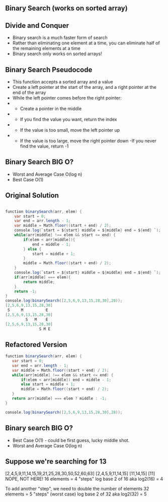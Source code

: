 ## Binary Search (works on sorted array)
## Divide and Conquer
- Binary search is a much faster form of search
- Rather than eliminating one element at a time, you can eliminate half of the remaining elements at a time
- Binary search only works on sorted arrays!

## Binary Search Pseudocode
- This function accepts a sorted array and a value
- Create a left pointer at the start of the array, and a right pointer at the end of the array
- While the left pointer comes before the right pointer:
- - Create a pointer in the middle
- - If you find the value you want, return the index
- - If the value is too small, move the left pointer up
- - If the value is too large, move the right pointer down
-If you never find the value, return -1

## Binary Search BIG O?
- Worst and Average Case O(log n)
- Best Case O(1)

## Original Solution
```cs

function binarySearch(arr, elem) {
    var start = 0;
    var end = arr.length - 1;
    var middle = Math.floor((start + end) / 2);
    console.log(`start = ${start} middle = ${middle} end = ${end} `);
    while(arr[middle] !== elem && start <= end) {
        if(elem < arr[middle]){
            end = middle - 1;
        } else {
            start = middle + 1;
        }
        middle = Math.floor((start + end) / 2);
    }
    console.log(`start = ${start} middle = ${middle} end = ${end} `);
    if(arr[middle] === elem){
        return middle;
    }
    return -1;
}
console.log(binarySearch([2,5,6,9,13,15,28,30],28));
[2,5,6,9,13,15,28,30]
 S     M          E
[2,5,6,9,13,15,28,30]
         S   M    E
[2,5,6,9,13,15,28,30]
               S M E
```

## Refactored Version
 ```cs
function binarySearch(arr, elem) {
    var start = 0;
    var end = arr.length - 1;
    var middle = Math.floor((start + end) / 2);
    while(arr[middle] !== elem && start <= end) {
        if(elem < arr[middle]) end = middle - 1;
        else start = middle + 1;
        middle = Math.floor((start + end) / 2);
    }
    return arr[middle] === elem ? middle : -1;
}

console.log(binarySearch([2,5,6,9,13,15,28,30],28));
```

## Binary search BIG O?
- Best Case O(1) - could be first guess, lucky middle shot.
- Worst and Average Case O(log n) 

## Suppose we're searching for 13
[2,4,5,9,11,14,15,19,21,25,28,30,50,52,60,63]
[2,4,5,9,11,14,15]
[11,14,15]
[11]
NOPE, NOT HERE!
16 elements = 4 "steps"
log base 2 of 16 aka log2(16) = 4


To add another "step", we need to double the number of elements
32 elements = 5 "steps" (worst case)
log base 2 of 32 aka log2(32) = 5



